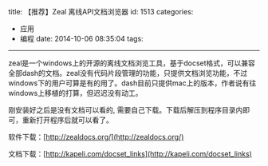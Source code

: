 title: 【推荐】Zeal 离线API文档浏览器
id: 1513
categories:
  - 应用
  - 编程
date: 2014-10-06 08:35:04
tags:
---

zeal是一个windows上的开源的离线文档浏览工具，基于docset格式，可以兼容全部dash的文档。zeal没有代码片段管理的功能，只提供文档浏览功能，不过windows下的用户可算是有的用了。dash目前只提供mac上的版本，作者说有往windows上移植的打算，但迟迟没有动工。

刚安装好之后是没有文档可以看的, 需要自己下载。下载后解压到程序目录内即可，重新打开程序后就可以看了。

软件下载：[http://zealdocs.org/](http://zealdocs.org/)

文档下载：[http://kapeli.com/docset_links](http://kapeli.com/docset_links)